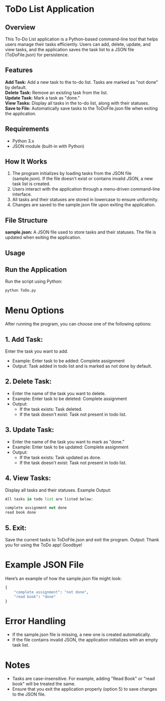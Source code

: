 # ToDo List Application
## Overview
This To-Do List application is a Python-based command-line tool that helps users manage their tasks efficiently. Users can add, delete, update, and view tasks, and the application saves the task list to a JSON file (ToDoFile.json) for persistence.

## Features
**Add Task:** Add a new task to the to-do list. Tasks are marked as "not done" by default.  
**Delete Task:** Remove an existing task from the list.  
**Update Task:** Mark a task as "done."  
**View Tasks:** Display all tasks in the to-do list, along with their statuses.  
**Save to File:** Automatically save tasks to the ToDoFile.json file when exiting the application.  

## Requirements
- Python 3.x
- JSON module (built-in with Python)

## How It Works
1. The program initializes by loading tasks from the JSON file (sample.json). If the file doesn't exist or contains invalid JSON, a new task list is created.
2. Users interact with the application through a menu-driven command-line interface.
3. All tasks and their statuses are stored in lowercase to ensure uniformity.
4. Changes are saved to the sample.json file upon exiting the application.

## File Structure
**sample.json:** A JSON file used to store tasks and their statuses. The file is updated when exiting the application.

## Usage
## Run the Application
Run the script using Python:

```python
python ToDo.py
```
# Menu Options
After running the program, you can choose one of the following options:

## 1. Add Task:

Enter the task you want to add.
- Example: Enter task to be added: Complete assignment
- Output: Task added in todo list and is marked as not done by default.
## 2. Delete Task:

- Enter the name of the task you want to delete.
- Example: Enter task to be deleted: Complete assignment
- Output:
    - If the task exists: Task deleted.
    - If the task doesn't exist: Task not present in todo list.
## 3. Update Task:

- Enter the name of the task you want to mark as "done."
- Example: Enter task to be updated: Complete assignment
- Output:
   - If the task exists: Task updated as done.
   - If the task doesn't exist: Task not present in todo list.
## 4. View Tasks:

Display all tasks and their statuses.
Example Output:
```python
All tasks in todo list are listed below:

complete assignment not done
read book done
```
## 5. Exit:

Save the current tasks to ToDoFile.json and exit the program.
Output: Thank you for using the ToDo app! Goodbye!

# Example JSON File
Here’s an example of how the sample.json file might look:
```python
{
    "complete assignment": "not done",
    "read book": "done"
}
```

# Error Handling
- If the sample.json file is missing, a new one is created automatically.
- If the file contains invalid JSON, the application initializes with an empty task list.
# Notes
- Tasks are case-insensitive. For example, adding "Read Book" or "read book" will be treated the same.
- Ensure that you exit the application properly (option 5) to save changes to the JSON file.
